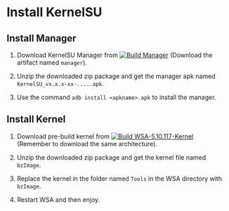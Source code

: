 # Install KernelSU

## Install Manager

1. Download KernelSU Manager from [![Build Manager](https://github.com/tiann/KernelSU/actions/workflows/build-manager.yml/badge.svg?event=push)](https://github.com/tiann/KernelSU/actions/workflows/build-manager.yml?query=event%3Apush+is%3Acompleted+branch%3Amain) (Download the artifact named `manager`).

1. Unzip the downloaded zip package and get the manager apk named `KernelSU_vx.x.x-xx-.....apk`.

1. Use the command `adb install <apkname>.apk` to install the manager.

## Install Kernel

1. Download pre-build kernel from [![Build WSA-5.10.117-Kernel](https://github.com/tiann/KernelSU/actions/workflows/build-WSA-5.10.117-kernel.yml/badge.svg?event=push)](https://github.com/tiann/KernelSU/actions/workflows/build-WSA-5.10.117-kernel.yml?query=branch%3Amain+event%3Apush+is%3Acompleted) (Remember to download the same architecture).

1. Unzip the downloaded zip package and get the kernel file named `bzImage`.

1. Replace the kernel in the folder named `Tools` in the WSA directory with `bzImage`.

1. Restart WSA and then enjoy.
